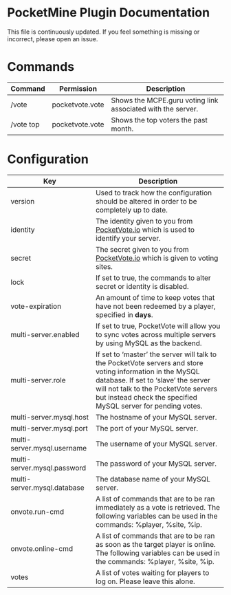 PocketMine Plugin Documentation
===============================

This file is continuously updated. If you feel something is missing or
incorrect, please open an issue.

Commands
========

| Command   | Permission      | Description                                                 |
|-----------|-----------------|-------------------------------------------------------------|
| /vote     | pocketvote.vote | Shows the MCPE.guru voting link associated with the server. |
| /vote top | pocketvote.vote | Shows the top voters the past month.                        |

Configuration
=============

| Key                         | Description                                                                                                                                                                                                                                                |
|-----------------------------|------------------------------------------------------------------------------------------------------------------------------------------------------------------------------------------------------------------------------------------------------------|
| version                     | Used to track how the configuration should be altered in order to be completely up to date.                                                                                                                                                                |
| identity                    | The identity given to you from [PocketVote.io](https://pocketvote.io) which is used to identify your server.                                                                                                                                               |
| secret                      | The secret given to you from [PocketVote.io](https://pocketvote.io) which is given to voting sites.                                                                                                                                                        |
| lock                        | If set to true, the commands to alter secret or identity is disabled.                                                                                                                                                                                      |
| vote-expiration             | An amount of time to keep votes that have not been redeemed by a player, specified in **days**.                                                                                                                                                            |
| multi-server.enabled        | If set to true, PocketVote will allow you to sync votes across multiple servers by using MySQL as the backend.                                                                                                                                             |
| multi-server.role           | If set to ‘master’ the server will talk to the PocketVote servers and store voting information in the MySQL database. If set to ‘slave’ the server will not talk to the PocketVote servers but instead check the specified MySQL server for pending votes. |
| multi-server.mysql.host     | The hostname of your MySQL server.                                                                                                                                                                                                                         |
| multi-server.mysql.port     | The port of your MySQL server.                                                                                                                                                                                                                             |
| multi-server.mysql.username | The username of your MySQL server.                                                                                                                                                                                                                         |
| multi-server.mysql.password | The password of your MySQL server.                                                                                                                                                                                                                         |
| multi-server.mysql.database | The database name of your MySQL server.                                                                                                                                                                                                                    |
| onvote.run-cmd              | A list of commands that are to be ran immediately as a vote is retrieved. The following variables can be used in the commands: %player, %site, %ip.                                                                                                        |
| onvote.online-cmd           | A list of commands that are to be ran as soon as the target player is online. The following variables can be used in the commands: %player, %site, %ip.                                                                                                    |
| votes                       | A list of votes waiting for players to log on. Please leave this alone.                                                                                                                                                                                    |
